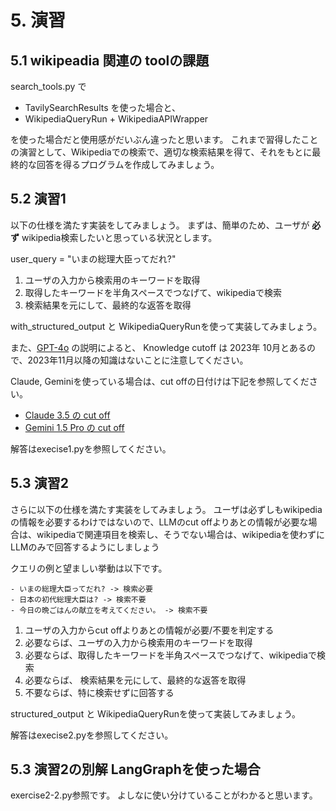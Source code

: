 # 5. 演習

## 5.1 wikipeadia 関連の toolの課題

search_tools.py で
- TavilySearchResults を使った場合と、
- WikipediaQueryRun + WikipediaAPIWrapper

を使った場合だと使用感がだいぶん違ったと思います。
これまで習得したことの演習として、Wikipediaでの検索で、適切な検索結果を得て、それをもとに最終的な回答を得るプログラムを作成してみましょう。



## 5.2 演習1
以下の仕様を満たす実装をしてみましょう。
まずは、簡単のため、ユーザが **必ず** wikipedia検索したいと思っている状況とします。

user_query = "いまの総理大臣ってだれ?"


1. ユーザの入力から検索用のキーワードを取得
2. 取得したキーワードを半角スペースでつなげて、wikipediaで検索
3. 検索結果を元にして、最終的な返答を取得

with_structured_output と WikipediaQueryRunを使って実装してみましょう。

また、[GPT-4o](https://platform.openai.com/docs/models/gpt-4o#gpt-4o) の説明によると、
Knowledge cutoff は 2023年 10月とあるので、2023年11月以降の知識はないことに注意してください。

Claude, Geminiを使っている場合は、cut offの日付けは下記を参照してください。
- [Claude 3.5 の cut off](https://docs.anthropic.com/en/docs/about-claude/models#model-comparison-table)
- [Gemini 1.5 Pro の cut off](https://cloud.google.com/vertex-ai/generative-ai/docs/learn/models#gemini-1.5-pro)


解答はexecise1.pyを参照してください。

## 5.3 演習2

さらに以下の仕様を満たす実装をしてみましょう。
ユーザは必ずしもwikipediaの情報を必要するわけではないので、LLMのcut offよりあとの情報が必要な場合は、wikipediaで関連項目を検索し、そうでない場合は、wikipediaを使わずにLLMのみで回答するようにしましょう

クエリの例と望ましい挙動は以下です。
```
- いまの総理大臣ってだれ? -> 検索必要
- 日本の初代総理大臣は? -> 検索不要
- 今日の晩ごはんの献立を考えてください。 -> 検索不要
```


1. ユーザの入力からcut offよりあとの情報が必要/不要を判定する
2. 必要ならば、ユーザの入力から検索用のキーワードを取得
3. 必要ならば、取得したキーワードを半角スペースでつなげて、wikipediaで検索
4. 必要ならば、 検索結果を元にして、最終的な返答を取得
5. 不要ならば、特に検索せずに回答する

structured_output と WikipediaQueryRunを使って実装してみましょう。

解答はexecise2.pyを参照してください。


## 5.3 演習2の別解 LangGraphを使った場合
exercise2-2.py参照です。
よしなに使い分けていることがわかると思います。
